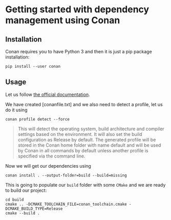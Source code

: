 # Getting started with dependency management using Conan

## Installation

Conan requires you to have Python 3 and then it is just a pip package installation:

```
pip install --user conan
```

## Usage

Let us follow [the official documentation](https://docs.conan.io/2/tutorial/consuming_packages/build_simple_cmake_project.html).

We have created [conanfile.txt] and we also need to detect a profile, let us do it using

```
conan profile detect --force
```

> This will detect the operating system, build architecture and compiler settings based
> on the environment. It will also set the build configuration as Release by default.
> The generated profile will be stored in the Conan home folder with name default and
> will be used by Conan in all commands by default unless another profile is specified
> via the command line. 

Now we will get our dependencies using

```
conan install . --output-folder=build --build=missing
```

This is going to populate our `build` folder with some `CMake` and we are ready to build
our project:

```
cd build
cmake .. -DCMAKE_TOOLCHAIN_FILE=conan_toolchain.cmake -DCMAKE_BUILD_TYPE=Release
cmake --build .
```
